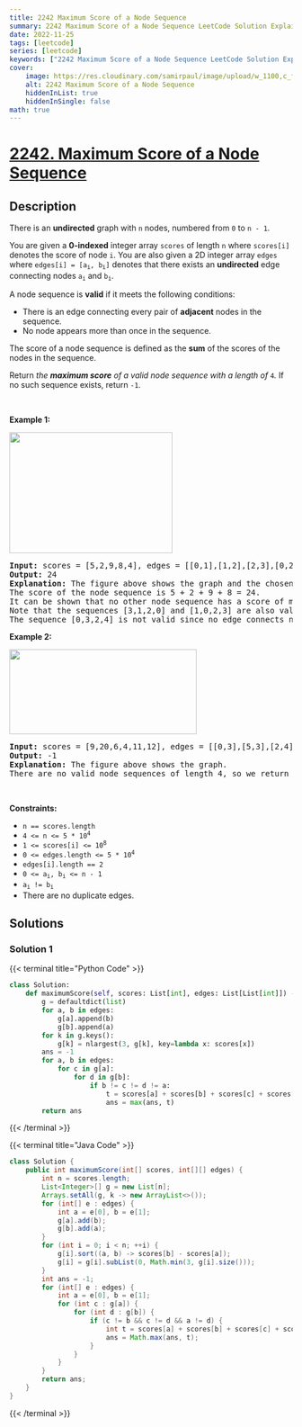 ```yaml
---
title: 2242 Maximum Score of a Node Sequence
summary: 2242 Maximum Score of a Node Sequence LeetCode Solution Explained
date: 2022-11-25
tags: [leetcode]
series: [leetcode]
keywords: ["2242 Maximum Score of a Node Sequence LeetCode Solution Explained in all languages", "2242 Maximum Score of a Node Sequence", "LeetCode", "leetcode solution in Python3 C++ Java Go PHP Ruby Swift TypeScript Rust C# JavaScript C", "GeeksforGeeks", "InterviewBit", "Coding Ninjas", "HackerRank", "HackerEarth", "CodeChef", "TopCoder", "AlgoExpert", "freeCodeCamp", "Codeforces", "GitHub", "AtCoder", "Samir Paul"]
cover:
    image: https://res.cloudinary.com/samirpaul/image/upload/w_1100,c_fit,co_rgb:FFFFFF,l_text:Arial_75_bold:2242 Maximum Score of a Node Sequence - Solution Explained/problem-solving.webp
    alt: 2242 Maximum Score of a Node Sequence
    hiddenInList: true
    hiddenInSingle: false
math: true
---
```



# [2242. Maximum Score of a Node Sequence](https://leetcode.com/problems/maximum-score-of-a-node-sequence)


## Description

<p>There is an <strong>undirected</strong> graph with <code>n</code> nodes, numbered from <code>0</code> to <code>n - 1</code>.</p>

<p>You are given a <strong>0-indexed</strong> integer array <code>scores</code> of length <code>n</code> where <code>scores[i]</code> denotes the score of node <code>i</code>. You are also given a 2D integer array <code>edges</code> where <code>edges[i] = [a<sub>i</sub>, b<sub>i</sub>]</code> denotes that there exists an <strong>undirected</strong> edge connecting nodes <code>a<sub>i</sub></code> and <code>b<sub>i</sub></code>.</p>

<p>A node sequence is <b>valid</b> if it meets the following conditions:</p>

<ul>
	<li>There is an edge connecting every pair of <strong>adjacent</strong> nodes in the sequence.</li>
	<li>No node appears more than once in the sequence.</li>
</ul>

<p>The score of a node sequence is defined as the <strong>sum</strong> of the scores of the nodes in the sequence.</p>

<p>Return <em>the <strong>maximum score</strong> of a valid node sequence with a length of </em><code>4</code><em>. </em>If no such sequence exists, return<em> </em><code>-1</code>.</p>

<p>&nbsp;</p>
<p><strong class="example">Example 1:</strong></p>
<img alt="" src="https://spcdn.pages.dev/leetcode/problems/2242.Maximum%20Score%20of%20a%20Node%20Sequence/images/ex1new3.png" style="width: 290px; height: 215px;" />
<pre>
<strong>Input:</strong> scores = [5,2,9,8,4], edges = [[0,1],[1,2],[2,3],[0,2],[1,3],[2,4]]
<strong>Output:</strong> 24
<strong>Explanation:</strong> The figure above shows the graph and the chosen node sequence [0,1,2,3].
The score of the node sequence is 5 + 2 + 9 + 8 = 24.
It can be shown that no other node sequence has a score of more than 24.
Note that the sequences [3,1,2,0] and [1,0,2,3] are also valid and have a score of 24.
The sequence [0,3,2,4] is not valid since no edge connects nodes 0 and 3.
</pre>

<p><strong class="example">Example 2:</strong></p>
<img alt="" src="https://spcdn.pages.dev/leetcode/problems/2242.Maximum%20Score%20of%20a%20Node%20Sequence/images/ex2.png" style="width: 333px; height: 151px;" />
<pre>
<strong>Input:</strong> scores = [9,20,6,4,11,12], edges = [[0,3],[5,3],[2,4],[1,3]]
<strong>Output:</strong> -1
<strong>Explanation:</strong> The figure above shows the graph.
There are no valid node sequences of length 4, so we return -1.
</pre>

<p>&nbsp;</p>
<p><strong>Constraints:</strong></p>

<ul>
	<li><code>n == scores.length</code></li>
	<li><code>4 &lt;= n &lt;= 5 * 10<sup>4</sup></code></li>
	<li><code>1 &lt;= scores[i] &lt;= 10<sup>8</sup></code></li>
	<li><code>0 &lt;= edges.length &lt;= 5 * 10<sup>4</sup></code></li>
	<li><code>edges[i].length == 2</code></li>
	<li><code>0 &lt;= a<sub>i</sub>, b<sub>i</sub> &lt;= n - 1</code></li>
	<li><code>a<sub>i</sub> != b<sub>i</sub></code></li>
	<li>There are no duplicate edges.</li>
</ul>

## Solutions

### Solution 1

<!-- tabs:start -->

{{< terminal title="Python Code" >}}
```python
class Solution:
    def maximumScore(self, scores: List[int], edges: List[List[int]]) -> int:
        g = defaultdict(list)
        for a, b in edges:
            g[a].append(b)
            g[b].append(a)
        for k in g.keys():
            g[k] = nlargest(3, g[k], key=lambda x: scores[x])
        ans = -1
        for a, b in edges:
            for c in g[a]:
                for d in g[b]:
                    if b != c != d != a:
                        t = scores[a] + scores[b] + scores[c] + scores[d]
                        ans = max(ans, t)
        return ans
```
{{< /terminal >}}

{{< terminal title="Java Code" >}}
```java
class Solution {
    public int maximumScore(int[] scores, int[][] edges) {
        int n = scores.length;
        List<Integer>[] g = new List[n];
        Arrays.setAll(g, k -> new ArrayList<>());
        for (int[] e : edges) {
            int a = e[0], b = e[1];
            g[a].add(b);
            g[b].add(a);
        }
        for (int i = 0; i < n; ++i) {
            g[i].sort((a, b) -> scores[b] - scores[a]);
            g[i] = g[i].subList(0, Math.min(3, g[i].size()));
        }
        int ans = -1;
        for (int[] e : edges) {
            int a = e[0], b = e[1];
            for (int c : g[a]) {
                for (int d : g[b]) {
                    if (c != b && c != d && a != d) {
                        int t = scores[a] + scores[b] + scores[c] + scores[d];
                        ans = Math.max(ans, t);
                    }
                }
            }
        }
        return ans;
    }
}
```
{{< /terminal >}}

<!-- tabs:end -->

<!-- end -->
